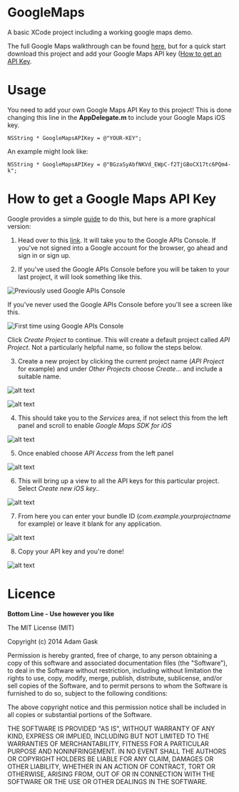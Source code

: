 # GoogleMaps


A basic XCode project including a working google maps demo.

The full Google Maps walkthrough can be found [here](https://developers.google.com/maps/documentation/ios/start), but for a quick start download this project and add your Google Maps API key ([How to get an API Key](https://github.com/AJ9/GoogleMaps#how-to-get-a-google-maps-api-key).



# Usage

You need to add your own Google Maps API Key to this project! This is done changing this line in the **AppDelegate.m** to include your Google Maps iOS key.

`NSString * GoogleMapsAPIKey = @"YOUR-KEY";`

An example might look like: 


`NSString * GoogleMapsAPIKey = @"BGzaSyAbfNKVd_EWpC-f2TjGBoCX17tc6PQm4-k";`



# How to get a Google Maps API Key

Google provides a simple [guide](https://developers.google.com/maps/documentation/ios/start#obtaining_an_api_key) to do this, but here is a more graphical version:

1) Head over to this [link](https://code.google.com/apis/console/?noredirect). It will take you to the Google APIs Console.
If you've not signed into a Google account for the browser, go ahead and sign in or sign up. 

2) If you've used the Google APIs Console before you will be taken to your last project, it will look something like this.

![Previously used Google APIs Console](https://raw.githubusercontent.com/AJ9/GoogleMaps/master/Walkthrough/Previous%20Sign%20In.png)

If you've never used the Google APIs Console before you'll see a screen like this. 

![First time using Google APIs Console](https://raw.githubusercontent.com/AJ9/GoogleMaps/master/Walkthrough/First%20Time.png)

Click *Create Project* to continue. This will create a default project called *API Project*. Not a particularly helpful name, so follow the steps below. 

3) Create a new project by clicking the current project name (*API Project* for example) and under *Other Projects* choose *Create...* and include a suitable name. 

![alt text](https://raw.githubusercontent.com/AJ9/GoogleMaps/master/Walkthrough/Create%20Project.png "Create Button")

![alt text](https://raw.githubusercontent.com/AJ9/GoogleMaps/master/Walkthrough/Suitable%20Name.png "Suitable Name")

4) This should take you to the *Services* area, if not select this from the left panel and scroll to enable *Google Maps SDK for iOS*

![alt text](https://raw.githubusercontent.com/AJ9/GoogleMaps/master/Walkthrough/Choose%20Maps%20API.png "Choose Maps API")

5) Once enabled choose *API Access* from the left panel

![alt text](https://raw.githubusercontent.com/AJ9/GoogleMaps/master/Walkthrough/API%20Access.png "API Access")

6) This will bring up a view to all the API keys for this particular project. Select *Create new iOS key..* 

![alt text](https://raw.githubusercontent.com/AJ9/GoogleMaps/master/Walkthrough/iOS%20Key.png "iOS Key")

7) From here you can enter your bundle ID (*com.example.yourprojectname* for example) or leave it blank for any application. 

![alt text](https://raw.githubusercontent.com/AJ9/GoogleMaps/master/Walkthrough/Bundle%20ID.png "Bundle ID")

8) Copy your API key and you're done!

![alt text](https://raw.githubusercontent.com/AJ9/GoogleMaps/master/Walkthrough/Key.png "API Key")


# Licence

**Bottom Line - Use however you like**

The MIT License (MIT)

Copyright (c) 2014 Adam Gask

Permission is hereby granted, free of charge, to any person obtaining a copy
of this software and associated documentation files (the "Software"), to deal
in the Software without restriction, including without limitation the rights
to use, copy, modify, merge, publish, distribute, sublicense, and/or sell
copies of the Software, and to permit persons to whom the Software is
furnished to do so, subject to the following conditions:

The above copyright notice and this permission notice shall be included in all
copies or substantial portions of the Software.

THE SOFTWARE IS PROVIDED "AS IS", WITHOUT WARRANTY OF ANY KIND, EXPRESS OR
IMPLIED, INCLUDING BUT NOT LIMITED TO THE WARRANTIES OF MERCHANTABILITY,
FITNESS FOR A PARTICULAR PURPOSE AND NONINFRINGEMENT. IN NO EVENT SHALL THE
AUTHORS OR COPYRIGHT HOLDERS BE LIABLE FOR ANY CLAIM, DAMAGES OR OTHER
LIABILITY, WHETHER IN AN ACTION OF CONTRACT, TORT OR OTHERWISE, ARISING FROM,
OUT OF OR IN CONNECTION WITH THE SOFTWARE OR THE USE OR OTHER DEALINGS IN THE
SOFTWARE.

